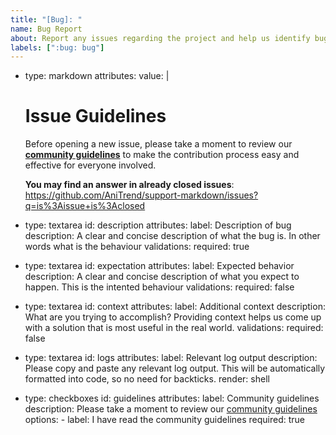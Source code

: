 ```yaml
---
title: "[Bug]: "
name: Bug Report
about: Report any issues regarding the project and help us identify bugs quicker
labels: [":bug: bug"]
---
```


- type: markdown
  attributes:
    value: |
    # Issue Guidelines

    Before opening a new issue, please take a moment to review our [**community guidelines**](https://github.com/AniTrend/support-markdown/blob/develop/CONTRIBUTING.md) to make the contribution process easy and effective for everyone involved.

    **You may find an answer in already closed issues**:
    https://github.com/AniTrend/support-markdown/issues?q=is%3Aissue+is%3Aclosed

- type: textarea
  id: description
  attributes:
    label: Description of bug
    description: A clear and concise description of what the bug is. In other words what is the behaviour
  validations:
    required: true

- type: textarea
  id: expectation
  attributes:
    label: Expected behavior
    description: A clear and concise description of what you expect to happen. This is the intented behaviour
  validations:
    required: false

- type: textarea
  id: context
  attributes:
    label: Additional context
    description: What are you trying to accomplish? Providing context helps us come up with a solution that is most useful in the real world.
  validations:
    required: false

- type: textarea
  id: logs
  attributes:
    label: Relevant log output
    description: Please copy and paste any relevant log output. This will be automatically formatted into code, so no need for backticks.
    render: shell
- type: checkboxes
  id: guidelines
  attributes:
    label: Community guidelines
    description: Please take a moment to review our [community guidelines](https://github.com/AniTrend/support-markdown/blob/develop/CONTRIBUTING.md)
    options:
      - label: I have read the community guidelines
        required: true
